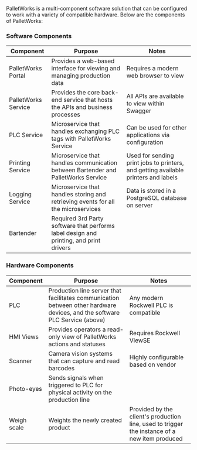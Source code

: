 PalletWorks is a multi-component software solution that can be configured to work with a variety of compatible hardware. Below are the components of PalletWorks:

### Software Components

| Component | Purpose | Notes |
| ------------------ | --------------------------------------------------------|----------------------------------------------------- |
| PalletWorks Portal | Provides a web-based interface for viewing and managing production data | Requires a modern web browser to view |
| PalletWorks Service | Provides the core back-end service that hosts the APIs and business processes | All APIs are available to view within Swagger |
| PLC Service | Microservice that handles exchanging PLC tags with PalletWorks Service | Can be used for other applications via configuration |
| Printing Service | Microservice that handles communication between Bartender and PalletWorks Service | Used for sending print jobs to printers, and getting available printers and labels |
| Logging Service | Microservice that handles storing and retrieving events for all the microservices | Data is stored in a PostgreSQL database on server | 
| Bartender | Required 3rd Party software that performs label design and printing, and print drivers | |

### Hardware Components

| Component | Purpose | Notes |
| ------------------ | --------------------------------------------------------|----------------------------------------------------- |
| PLC | Production line server that facilitates communication between other hardware devices, and the software PLC Service (above) | Any modern Rockwell PLC is compatible |
| HMI Views | Provides operators a read-only view of PalletWorks actions and statuses | Requires Rockwell ViewSE |
| Scanner | Camera vision systems that can capture and read barcodes | Highly configurable based on vendor |
| Photo-eyes | Sends signals when triggered to PLC for physical activity on the production line |  |
| Weigh scale | Weights the newly created product | Provided by the client's production line, used to trigger the instance of a new item produced |